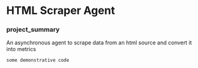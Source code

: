# HTML Scraper Agent
### project_summary

An asynchronous agent to scrape data from an html source and convert it into metrics


```
some demonstrative code
```
